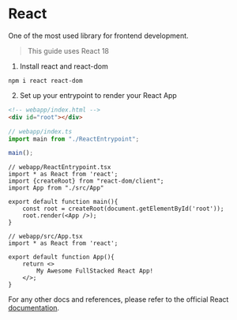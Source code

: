 # React
One of the most used library for frontend development.

> This guide uses React 18

1. Install react and react-dom
```shell
npm i react react-dom
```
2. Set up your entrypoint to render your React App
```html
<!-- webapp/index.html -->
<div id="root"></div>
```
```ts
// webapp/index.ts
import main from "./ReactEntrypoint";

main();
```
```tsx
// webapp/ReactEntrypoint.tsx
import * as React from 'react';
import {createRoot} from "react-dom/client";
import App from "./src/App"

export default function main(){
    const root = createRoot(document.getElementById('root'));
    root.render(<App />);
}
```
```tsx
// webapp/src/App.tsx
import * as React from 'react';

export default function App(){
    return <>
        My Awesome FullStacked React App!
    </>;
}
```

For any other docs and references, please refer to the official React [documentation](https://reactjs.org/).
